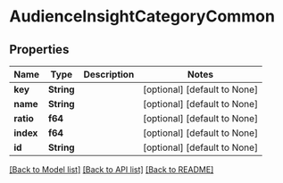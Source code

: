 # AudienceInsightCategoryCommon

## Properties
Name | Type | Description | Notes
------------ | ------------- | ------------- | -------------
**key** | **String** |  | [optional] [default to None]
**name** | **String** |  | [optional] [default to None]
**ratio** | **f64** |  | [optional] [default to None]
**index** | **f64** |  | [optional] [default to None]
**id** | **String** |  | [optional] [default to None]

[[Back to Model list]](../README.md#documentation-for-models) [[Back to API list]](../README.md#documentation-for-api-endpoints) [[Back to README]](../README.md)


